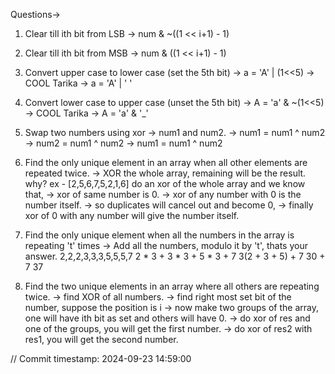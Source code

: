 Questions->
1. Clear till ith bit from LSB
-> num & ~((1 << i+1) - 1)

2. Clear till ith bit from MSB
-> num & ((1 << i+1) - 1)

3. Convert upper case to lower case (set the 5th bit)
-> a = 'A' | (1<<5)
-> COOL Tarika -> a = 'A' | ' '

4. Convert lower case to upper case (unset the 5th bit)
-> A = 'a' & ~(1<<5)
-> COOL Tarika -> A = 'a' & '_'

5. Swap two numbers using xor
-> num1 and num2.
-> num1 = num1 ^ num2
-> num2 = num1 ^ num2
-> num1 = num1 ^ num2

6. Find the only unique element in an array when all other elements are repeated twice.
-> XOR the whole array, remaining will be the result.
why?
ex - [2,5,6,7,5,2,1,6]
do an xor of the whole array and we know that,
-> xor of same number is 0.
-> xor of any number with 0 is the number itself.
-> so duplicates will cancel out and become 0, 
-> finally xor of 0 with any number will give the number itself.

7. Find the only unique element when all the numbers in the array is repeating 't' times
-> Add all the numbers, modulo it by 't', thats your answer.
2,2,2,3,3,3,5,5,5,7
2 * 3 + 3 * 3 + 5 * 3 + 7
3(2 + 3 + 5) + 7
30 + 7
37

8. Find the two unique elements in an array where all others are repeating twice.
-> find XOR of all numbers.
-> find right most set bit of the number, suppose the position is i
-> now make two groups of the array, one will have ith bit as set and others will have 0.
-> do xor of res and one of the groups, you will get the first number.
-> do xor of res2 with res1, you will get the second number.




// Commit timestamp: 2024-09-23 14:59:00